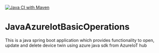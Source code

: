 [![Java CI with Maven](https://github.com/alvelchev/Java-Azure-SDK-IotHub-Device-Basic-Operations/actions/workflows/maven.yml/badge.svg)](https://github.com/alvelchev/Java-Azure-SDK-IotHub-Device-Basic-Operations/actions/workflows/maven.yml)

# JavaAzureIotBasicOperations
This is a java spring boot application which provides functionality to open, update and delete device twin using azure java sdk from AzureIoT hub
